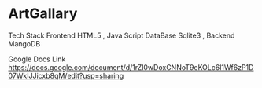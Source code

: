 # ArtGallary
Tech Stack
Frontend 
HTML5  , Java Script
DataBase
Sqlite3 ,
Backend
MangoDB

Google Docs Link
https://docs.google.com/document/d/1rZl0wDoxCNNoT9eKOLc6l1Wf6zP1D07WkIJJicxb8qM/edit?usp=sharing
